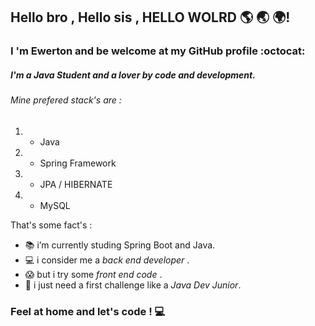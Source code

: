 ## Hello bro , Hello sis , HELLO WOLRD :earth_americas: :earth_asia: :earth_africa:! 

### I 'm Ewerton and be welcome at my GitHub profile :octocat:
##### I'm a Java Student and a lover by code and development.

###### Mine prefered stack's are :

1. - Java
1. - Spring Framework
2. - JPA / HIBERNATE
3. - MySQL


That's some fact's :

 - :books: i’m currently studing Spring Boot and Java.
 - :computer: i consider me a *back end developer* . 
 - :scream: but i try some *front end code* .
 - :telescope: i just need a first challenge like a *Java Dev Junior*.
 
 ### Feel at home and let's code ! :computer:
  
